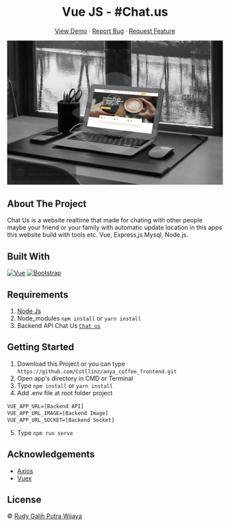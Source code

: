<h1 align='center'>Vue JS - #Chat.us</h1>
  <p align="center">
    <a href="https://chatuss.netlify.app/">View Demo</a>
    ·
    <a href="https://github.com/Cotllinz/ChatUs-FrontEnd/issues">Report Bug</a>
    ·
    <a href="https://github.com/Cotllinz/ChatUs-FrontEnd/pulls">Request Feature</a>
  </p>

![Image Banner](https://raw.githubusercontent.com/Cotllinz/anya_coffee_frontend/master/public/smartmockups_kl9686ip.jpg)

## About The Project

Chat Us is a website realtime that made for chating with other people maybe your friend or your family with automatic update location in this apps
this website build with tools etc. Vue, Express,js Mysql, Node.js.

## Built With

[![Vue](https://img.shields.io/badge/Vue-v2.6.11-green)](https://github.com/vuejs/vue)
[![Bootstrap](https://img.shields.io/badge/Bootstrap-v4.5.x-blue)](https://github.com/bootstrap-vue/bootstrap-vue)

## Requirements

1. <a href="https://nodejs.org/en/download/">Node Js</a>
2. Node_modules `npm install` or `yarn install`
3. Backend API Chat Us [`Chat us`](https://github.com/Cotllinz/ChatUs-BackEnd)

## Getting Started

1. Download this Project or you can type `https://github.com/Cotllinz/anya_coffee_frontend.git`
2. Open app's directory in CMD or Terminal
3. Type `npm install` or `yarn install`
4. Add .env file at root folder project

```
VUE_APP_URL=[Backend API]
VUE_APP_URL_IMAGE=[Backend Image]
VUE_APP_URL_SOCKET=[Backend Socket]
```

5. Type `npm run serve`

## Acknowledgements

- [Axios](https://www.npmjs.com/package/axios)
- [Vuex](https://vuex.vuejs.org/)

## License

© [Rudy Galih Putra Wijaya](https://github.com/Cotllinz/)
